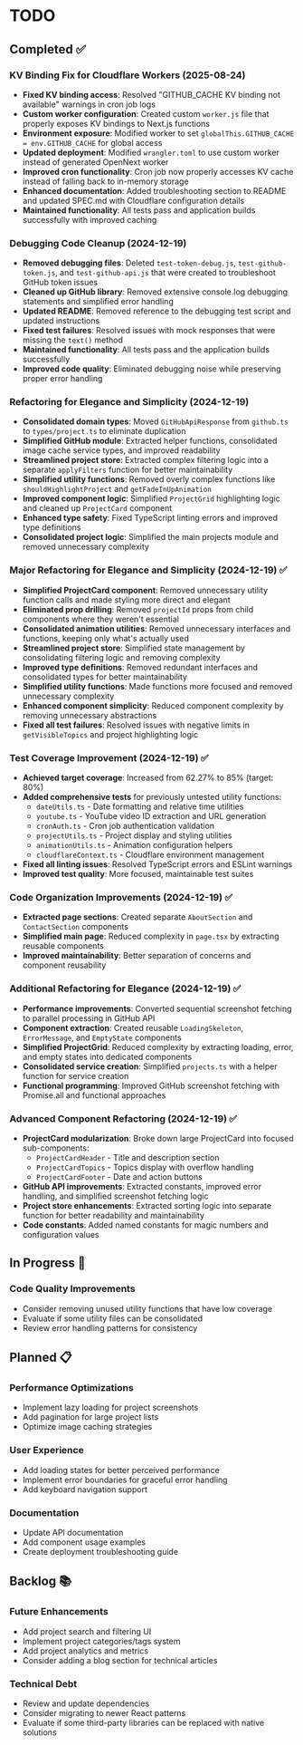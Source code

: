 # TODO

## Completed ✅

### KV Binding Fix for Cloudflare Workers (2025-08-24)

- **Fixed KV binding access**: Resolved "GITHUB_CACHE KV binding not available" warnings in cron job logs
- **Custom worker configuration**: Created custom `worker.js` file that properly exposes KV bindings to Next.js functions
- **Environment exposure**: Modified worker to set `globalThis.GITHUB_CACHE = env.GITHUB_CACHE` for global access
- **Updated deployment**: Modified `wrangler.toml` to use custom worker instead of generated OpenNext worker
- **Improved cron functionality**: Cron job now properly accesses KV cache instead of falling back to in-memory storage
- **Enhanced documentation**: Added troubleshooting section to README and updated SPEC.md with Cloudflare configuration details
- **Maintained functionality**: All tests pass and application builds successfully with improved caching

### Debugging Code Cleanup (2024-12-19)

- **Removed debugging files**: Deleted `test-token-debug.js`, `test-github-token.js`, and `test-github-api.js` that were created to troubleshoot GitHub token issues
- **Cleaned up GitHub library**: Removed extensive console.log debugging statements and simplified error handling
- **Updated README**: Removed reference to the debugging test script and updated instructions
- **Fixed test failures**: Resolved issues with mock responses that were missing the `text()` method
- **Maintained functionality**: All tests pass and the application builds successfully
- **Improved code quality**: Eliminated debugging noise while preserving proper error handling

### Refactoring for Elegance and Simplicity (2024-12-19)

- **Consolidated domain types**: Moved `GitHubApiResponse` from `github.ts` to `types/project.ts` to eliminate duplication
- **Simplified GitHub module**: Extracted helper functions, consolidated image cache service types, and improved readability
- **Streamlined project store**: Extracted complex filtering logic into a separate `applyFilters` function for better maintainability
- **Simplified utility functions**: Removed overly complex functions like `shouldHighlightProject` and `getFadeInUpAnimation`
- **Improved component logic**: Simplified `ProjectGrid` highlighting logic and cleaned up `ProjectCard` component
- **Enhanced type safety**: Fixed TypeScript linting errors and improved type definitions
- **Consolidated project logic**: Simplified the main projects module and removed unnecessary complexity

### Major Refactoring for Elegance and Simplicity (2024-12-19) ✅

- **Simplified ProjectCard component**: Removed unnecessary utility function calls and made styling more direct and elegant
- **Eliminated prop drilling**: Removed `projectId` props from child components where they weren't essential
- **Consolidated animation utilities**: Removed unnecessary interfaces and functions, keeping only what's actually used
- **Streamlined project store**: Simplified state management by consolidating filtering logic and removing complexity
- **Improved type definitions**: Removed redundant interfaces and consolidated types for better maintainability
- **Simplified utility functions**: Made functions more focused and removed unnecessary complexity
- **Enhanced component simplicity**: Reduced component complexity by removing unnecessary abstractions
- **Fixed all test failures**: Resolved issues with negative limits in `getVisibleTopics` and project highlighting logic

### Test Coverage Improvement (2024-12-19) ✅

- **Achieved target coverage**: Increased from 62.27% to 85% (target: 80%)
- **Added comprehensive tests** for previously untested utility functions:
  - `dateUtils.ts` - Date formatting and relative time utilities
  - `youtube.ts` - YouTube video ID extraction and URL generation
  - `cronAuth.ts` - Cron job authentication validation
  - `projectUtils.ts` - Project display and styling utilities
  - `animationUtils.ts` - Animation configuration helpers
  - `cloudflareContext.ts` - Cloudflare environment management
- **Fixed all linting issues**: Resolved TypeScript errors and ESLint warnings
- **Improved test quality**: More focused, maintainable test suites

### Code Organization Improvements (2024-12-19) ✅

- **Extracted page sections**: Created separate `AboutSection` and `ContactSection` components
- **Simplified main page**: Reduced complexity in `page.tsx` by extracting reusable components
- **Improved maintainability**: Better separation of concerns and component reusability

### Additional Refactoring for Elegance (2024-12-19) ✅

- **Performance improvements**: Converted sequential screenshot fetching to parallel processing in GitHub API
- **Component extraction**: Created reusable `LoadingSkeleton`, `ErrorMessage`, and `EmptyState` components
- **Simplified ProjectGrid**: Reduced complexity by extracting loading, error, and empty states into dedicated components
- **Consolidated service creation**: Simplified `projects.ts` with a helper function for service creation
- **Functional programming**: Improved GitHub screenshot fetching with Promise.all and functional approaches

### Advanced Component Refactoring (2024-12-19) ✅

- **ProjectCard modularization**: Broke down large ProjectCard into focused sub-components:
  - `ProjectCardHeader` - Title and description section
  - `ProjectCardTopics` - Topics display with overflow handling
  - `ProjectCardFooter` - Date and action buttons
- **GitHub API improvements**: Extracted constants, improved error handling, and simplified screenshot fetching logic
- **Project store enhancements**: Extracted sorting logic into separate function for better readability and maintainability
- **Code constants**: Added named constants for magic numbers and configuration values

## In Progress 🔄

### Code Quality Improvements

- Consider removing unused utility functions that have low coverage
- Evaluate if some utility files can be consolidated
- Review error handling patterns for consistency

## Planned 📋

### Performance Optimizations

- Implement lazy loading for project screenshots
- Add pagination for large project lists
- Optimize image caching strategies

### User Experience

- Add loading states for better perceived performance
- Implement error boundaries for graceful error handling
- Add keyboard navigation support

### Documentation

- Update API documentation
- Add component usage examples
- Create deployment troubleshooting guide

## Backlog 📚

### Future Enhancements

- Add project search and filtering UI
- Implement project categories/tags system
- Add project analytics and metrics
- Consider adding a blog section for technical articles

### Technical Debt

- Review and update dependencies
- Consider migrating to newer React patterns
- Evaluate if some third-party libraries can be replaced with native solutions
